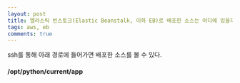 ```yaml
---
layout: post
title: 엘라스틱 빈스토크(Elastic Beanstalk, 이하 EB)로 배포한 소스는 어디에 있을까?
tags: aws, eb
comments: true
---
```

  
ssh를 통해 아래 경로에 들어가면 배포한 소스를 볼 수 있다.
  
#### /opt/python/current/app
  